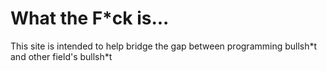 # What the F*ck is...

This site is intended to help bridge the gap between programming
bullsh\*t and other field's bullsh*t

